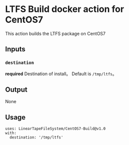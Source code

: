 # LTFS Build docker action for CentOS7

This action builds the LTFS package on CentOS7

## Inputs

### `destination`

**required** Destination of install。 Default is `/tmp/ltfs`。

## Output

None

## Usage

```
uses: LinearTapeFileSystem/CentOS7-Build@v1.0
with:
  destination: '/tmp/ltfs'
```
